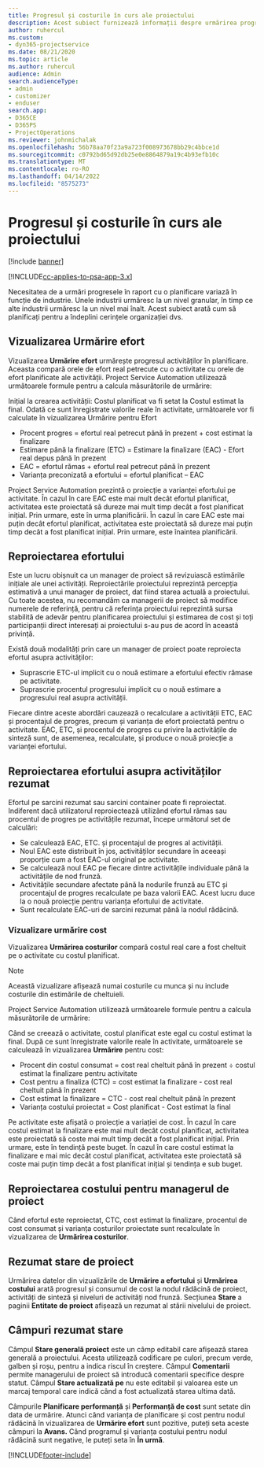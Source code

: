 ```yaml
---
title: Progresul și costurile în curs ale proiectului
description: Acest subiect furnizează informații despre urmărirea progresului proiectului și consumul de costuri.
author: ruhercul
ms.custom:
- dyn365-projectservice
ms.date: 08/21/2020
ms.topic: article
ms.author: ruhercul
audience: Admin
search.audienceType:
- admin
- customizer
- enduser
search.app:
- D365CE
- D365PS
- ProjectOperations
ms.reviewer: johnmichalak
ms.openlocfilehash: 56b78aa70f23a9a723f008973678bb29c4bbce1d
ms.sourcegitcommit: c0792bd65d92db25e0e8864879a19c4b93efb10c
ms.translationtype: MT
ms.contentlocale: ro-RO
ms.lasthandoff: 04/14/2022
ms.locfileid: "8575273"
---
```

# <a name="project-progress-and-cost-consumption"></a>Progresul și costurile în curs ale proiectului

[!include [banner](../includes/psa-now-project-operations.md)]

[!INCLUDE[cc-applies-to-psa-app-3.x](../includes/cc-applies-to-psa-app-3x.md)]

Necesitatea de a urmări progresele în raport cu o planificare variază în funcție de industrie. Unele industrii urmăresc la un nivel granular, în timp ce alte industrii urmăresc la un nivel mai înalt. Acest subiect arată cum să planificați pentru a îndeplini cerințele organizației dvs.

## <a name="effort-tracking-view"></a>Vizualizarea Urmărire efort

Vizualizarea **Urmărire efort** urmărește progresul activităților în planificare. Aceasta compară orele de efort real petrecute cu o activitate cu orele de efort planificate ale activității. Project Service Automation utilizează următoarele formule pentru a calcula măsurătorile de urmărire:

Inițial la crearea activității: Costul planificat va fi setat la Costul estimat la final. Odată ce sunt înregistrate valorile reale în activitate, următoarele vor fi calculate în vizualizarea Urmărire pentru Efort

- Procent progres = efortul real petrecut până în prezent + cost estimat la finalizare 
- Estimare până la finalizare (ETC) = Estimare la finalizare (EAC) - Efort real depus până în prezent 
- EAC = efortul rămas + efortul real petrecut până în prezent 
- Varianța preconizată a efortului = efortul planificat – EAC

Project Service Automation prezintă o proiecție a varianței efortului pe activitate. În cazul în care EAC este mai mult decât efortul planificat, activitatea este proiectată să dureze mai mult timp decât a fost planificat inițial. Prin urmare, este în urma planificării. În cazul în care EAC este mai puțin decât efortul planificat, activitatea este proiectată să dureze mai puțin timp decât a fost planificat inițial. Prin urmare, este înaintea planificării.

## <a name="reprojecting-effort"></a>Reproiectarea efortului

Este un lucru obișnuit ca un manager de proiect să revizuiască estimările inițiale ale unei activități. Reproiectările proiectului reprezintă percepția estimativă a unui manager de proiect, dat fiind starea actuală a proiectului. Cu toate acestea, nu recomandăm ca managerii de proiect să modifice numerele de referință, pentru că referința proiectului reprezintă sursa stabilită de adevăr pentru planificarea proiectului și estimarea de cost și toți participanții direct interesați ai proiectului s-au pus de acord în această privință.

Există două modalități prin care un manager de proiect poate reproiecta efortul asupra activităților:

- Suprascrie ETC-ul implicit cu o nouă estimare a efortului efectiv rămase pe activitate. 
- Suprascrie procentul progresului implicit cu o nouă estimare a progresului real asupra activității.

Fiecare dintre aceste abordări cauzează o recalculare a activității ETC, EAC și procentajul de progres, precum și varianța de efort proiectată pentru o activitate. EAC, ETC, și procentul de progres cu privire la activitățile de sinteză sunt, de asemenea, recalculate, și produce o nouă proiecție a varianței efortului.

## <a name="reprojection-of-effort-on-summary-tasks"></a>Reproiectarea efortului asupra activităților rezumat

Efortul pe sarcini rezumat sau sarcini container poate fi reproiectat. Indiferent dacă utilizatorul reproiectează utilizând efortul rămas sau procentul de progres pe activitățile rezumat, începe următorul set de calculări:

- Se calculează EAC, ETC. și procentajul de progres al activității.
- Noul EAC este distribuit în jos, activităților secundare în aceeași proporție cum a fost EAC-ul original pe activitate.
- Se calculează noul EAC pe fiecare dintre activitățile individuale până la activitățile de nod frunză. 
- Activitățile secundare afectate până la nodurile frunză au ETC și procentajul de progres recalculate pe baza valorii EAC. Acest lucru duce la o nouă proiecție pentru varianța efortului de activitate. 
- Sunt recalculate EAC-uri de sarcini rezumat până la nodul rădăcină.

### <a name="cost-tracking-view"></a>Vizualizare urmărire cost 

Vizualizarea **Urmărirea costurilor** compară costul real care a fost cheltuit pe o activitate cu costul planificat. 

> [!NOTE]
> Această vizualizare afișează numai costurile cu munca și nu include costurile din estimările de cheltuieli. 

Project Service Automation utilizează următoarele formule pentru a calcula măsurătorile de urmărire:

Când se creează o activitate, costul planificat este egal cu costul estimat la final. După ce sunt înregistrate valorile reale în activitate, următoarele se calculează în vizualizarea **Urmărire** pentru cost:

 - Procent din costul consumat = cost real cheltuit până în prezent ÷ costul estimat la finalizare pentru activitate
 - Cost pentru a finaliza (CTC) = cost estimat la finalizare - cost real cheltuit până în prezent
 - Cost estimat la finalizare = CTC - cost real cheltuit până în prezent
 - Varianța costului proiectat = Cost planificat - Cost estimat la final

Pe activitate este afișată o proiecție a variației de cost. În cazul în care costul estimat la finalizare este mai mult decât costul planificat, activitatea este proiectată să coste mai mult timp decât a fost planificat inițial. Prin urmare, este în tendință peste buget. În cazul în care costul estimat la finalizare e mai mic decât costul planificat, activitatea este proiectată să coste mai puțin timp decât a fost planificat inițial și tendința e sub buget.

## <a name="project-managers-reprojection-of-cost"></a>Reproiectarea costului pentru managerul de proiect

Când efortul este reproiectat, CTC, cost estimat la finalizare, procentul de cost consumat și varianța costurilor proiectate sunt recalculate în vizualizarea de **Urmărirea costurilor**.

## <a name="project-status-summary"></a>Rezumat stare de proiect

Urmărirea datelor din vizualizările de **Urmărire a efortului** și **Urmărirea costului** arată progresul și consumul de cost la nodul rădăcină de proiect, activități de sinteză și niveluri de activități nod frunză. Secțiunea **Stare** a paginii **Entitate de proiect** afișează un rezumat al stării nivelului de proiect.

## <a name="status-summary-fields"></a>Câmpuri rezumat stare

Câmpul **Stare generală proiect** este un câmp editabil care afișează starea generală a proiectului. Acesta utilizează codificare pe culori, precum verde, galben și roșu, pentru a indica riscul în creștere. Câmpul **Comentarii** permite managerului de proiect să introducă comentarii specifice despre statut. Câmpul **Stare actualizată pe** nu este editabil și valoarea este un marcaj temporal care indică când a fost actualizată starea ultima dată.

Câmpurile **Planificare performanță** și **Performanță de cost** sunt setate din data de urmărire. Atunci când varianța de planificare și cost pentru nodul rădăcină în vizualizarea de **Urmărire efort** sunt pozitive, puteți seta aceste câmpuri la **Avans.** Când programul și varianța costului pentru nodul rădăcină sunt negative, le puteți seta în **În urmă**.


[!INCLUDE[footer-include](../includes/footer-banner.md)]

